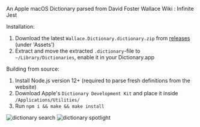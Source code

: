 An Apple macOS Dictionary parsed from David Foster Wallace Wiki : Infinite Jest

Installation:
1. Download the latest `Wallace.Dictionary.dictionary.zip` from [releases](https://github.com/taxnuke/wallace-apple-dictionary/releases) (under 'Assets')
2. Extract and move the extracted `.dictionary`-file to `~/Library/Dictionaries`, enable it in your Dictionary.app

Building from source:
1. Install Node.js version 12+ (required to parse fresh definitions from the website)
2. Download Apple's `Dictionary Development Kit` and place it inside `/Applications/Utilities/`
3. Run `npm i && make && make install`

![dictionary search](https://github.com/taxnuke/wallace-apple-dictionary/blob/master/ReadmeResources/screen_1.jpg)
![dictionary spotlight](https://github.com/taxnuke/wallace-apple-dictionary/blob/master/ReadmeResources/screen_2.jpg)
